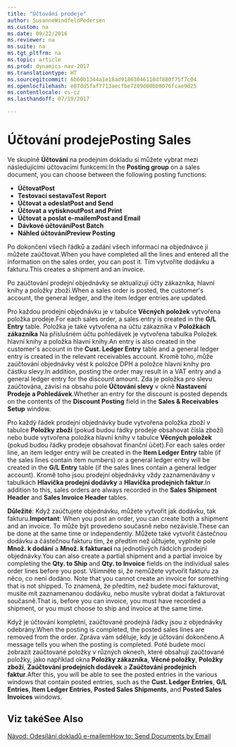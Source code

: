 ```yaml
---
title: "Účtování prodeje"
author: SusanneWindfeldPedersen
ms.custom: na
ms.date: 09/22/2016
ms.reviewer: na
ms.suite: na
ms.tgt_pltfrm: na
ms.topic: article
ms.prod: dynamics-nav-2017
ms.translationtype: HT
ms.sourcegitcommit: 6b60b1344a1e18ad91863046110df880f75f7c04
ms.openlocfilehash: e87dd5faf7713aecfbe7209d00bb8076fcae9d25
ms.contentlocale: cs-cz
ms.lasthandoff: 07/19/2017

---
```


# <a name="posting-sales"></a><span data-ttu-id="ebabf-102">Účtování prodeje</span><span class="sxs-lookup"><span data-stu-id="ebabf-102">Posting Sales</span></span>
<span data-ttu-id="ebabf-103">Ve skupině **Účtování** na prodejním dokladu si můžete vybrat mezi následujícími účtovacími funkcemi:</span><span class="sxs-lookup"><span data-stu-id="ebabf-103">In the **Posting group** on a sales document, you can choose between the following posting functions:</span></span>

- <span data-ttu-id="ebabf-104">**Účtovat**</span><span class="sxs-lookup"><span data-stu-id="ebabf-104">**Post**</span></span>
- <span data-ttu-id="ebabf-105">**Testovací sestava**</span><span class="sxs-lookup"><span data-stu-id="ebabf-105">**Test Report**</span></span>
- <span data-ttu-id="ebabf-106">**Účtovat a odeslat**</span><span class="sxs-lookup"><span data-stu-id="ebabf-106">**Post and Send**</span></span>
- <span data-ttu-id="ebabf-107">**Účtovat a vytisknout**</span><span class="sxs-lookup"><span data-stu-id="ebabf-107">**Post and Print**</span></span>
- <span data-ttu-id="ebabf-108">**Účtovat a poslat e-mailem**</span><span class="sxs-lookup"><span data-stu-id="ebabf-108">**Post and Email**</span></span>
- <span data-ttu-id="ebabf-109">**Dávkové účtování**</span><span class="sxs-lookup"><span data-stu-id="ebabf-109">**Post Batch**</span></span>
- <span data-ttu-id="ebabf-110">**Náhled účtování**</span><span class="sxs-lookup"><span data-stu-id="ebabf-110">**Preview Posting**</span></span>

<span data-ttu-id="ebabf-111">Po dokončení všech řádků a zadání všech informací na objednávce ji můžete zaúčtovat.</span><span class="sxs-lookup"><span data-stu-id="ebabf-111">When you have completed all the lines and entered all the information on the sales order, you can post it.</span></span> <span data-ttu-id="ebabf-112">Tím vytvoříte dodávku a fakturu.</span><span class="sxs-lookup"><span data-stu-id="ebabf-112">This creates a shipment and an invoice.</span></span>

<span data-ttu-id="ebabf-113">Po zaúčtování prodejní objednávky se aktualizují účty zákazníka, hlavní knihy a položky zboží.</span><span class="sxs-lookup"><span data-stu-id="ebabf-113">When a sales order is posted, the customer's account, the general ledger, and the item ledger entries are updated.</span></span>

<span data-ttu-id="ebabf-114">Pro každou prodejní objednávku je v tabulce **Věcných položek** vytvořena položka prodeje.</span><span class="sxs-lookup"><span data-stu-id="ebabf-114">For each sales order, a sales entry is created in the **G/L Entry** table.</span></span> <span data-ttu-id="ebabf-115">Položka je také vytvořena na účtu zákazníka v **Položkách zákazníka** Na příslušném účtu pohledávek je vytvořena tabulka Položek hlavní knihy a položka hlavní knihy.</span><span class="sxs-lookup"><span data-stu-id="ebabf-115">An entry is also created in the customer's account in the **Cust. Ledger Entry** table and a general ledger entry is created in the relevant receivables account.</span></span> <span data-ttu-id="ebabf-116">Kromě toho, může zaúčtování objednávky vést k položce DPH a položce hlavní knihy pro částku slevy.</span><span class="sxs-lookup"><span data-stu-id="ebabf-116">In addition, posting the order may result in a VAT entry and a general ledger entry for the discount amount.</span></span> <span data-ttu-id="ebabf-117">Zda je položka pro slevu zaúčtována, závisí na obsahu pole **Účtování slevy** v okně **Nastavení Prodeje a Pohledávek**.</span><span class="sxs-lookup"><span data-stu-id="ebabf-117">Whether an entry for the discount is posted depends on the contents of the **Discount Posting** field in the **Sales & Receivables Setup** window.</span></span>

<span data-ttu-id="ebabf-118">Pro každý řádek prodejní objednávky bude vytvořena položka zboží v tabulce **Položky zboží** (pokud budou řádky prodeje obsahovat čísla zboží) nebo bude vytvořena položka hlavní knihy v tabulce **Věcných položek** (pokud budou řádky prodeje obsahovat finanční účet).</span><span class="sxs-lookup"><span data-stu-id="ebabf-118">For each sales order line, an item ledger entry will be created in the **Item Ledger Entry** table (if the sales lines contain item numbers) or a general ledger entry will be created in the **G/L Entry** table (if the sales lines contain a general ledger account).</span></span> <span data-ttu-id="ebabf-119">Kromě toho jsou prodejní objednávky vždy zaznamenávány v tabulkách **Hlavička prodejní dodávky** a **Hlavička prodejních faktur**.</span><span class="sxs-lookup"><span data-stu-id="ebabf-119">In addition to this, sales orders are always recorded in the **Sales Shipment Header** and **Sales Invoice Header** tables.</span></span>

<span data-ttu-id="ebabf-120">**Důležité**: Když zaúčtujete objednávku, můžete vytvořit jak dodávku, tak fakturu.</span><span class="sxs-lookup"><span data-stu-id="ebabf-120">**Important**: When you post an order, you can create both a shipment and an invoice.</span></span> <span data-ttu-id="ebabf-121">To může být provedeno současně nebo nezávisle.</span><span class="sxs-lookup"><span data-stu-id="ebabf-121">These can be done at the same time or independently.</span></span> <span data-ttu-id="ebabf-122">Můžete také vytvořit částečnou dodávku a částečnou fakturu tím, že předtím než účtujete, vyplníte pole **Množ. k dodání** a **Množ. k fakturaci** na jednotlivých řádcích prodejní objednávky.</span><span class="sxs-lookup"><span data-stu-id="ebabf-122">You can also create a partial shipment and a partial invoice by completing the **Qty. to Ship** and **Qty. to Invoice** fields on the individual sales order lines before you post.</span></span> <span data-ttu-id="ebabf-123">Všimněte si, že nemůžete vytvořit fakturu za něco, co není dodáno. </span><span class="sxs-lookup"><span data-stu-id="ebabf-123">Note that you cannot create an invoice for something that is not shipped.</span></span> <span data-ttu-id="ebabf-124">To znamená, že předtím, než budete moci fakturovat, musíte mít zaznamenanou dodávku, nebo musíte vybrat dodat a fakturovat současně.</span><span class="sxs-lookup"><span data-stu-id="ebabf-124">That is, before you can invoice, you must have recorded a shipment, or you must choose to ship and invoice at the same time.</span></span> 

<span data-ttu-id="ebabf-125">Když je účtování kompletní, zaúčtované prodejná řádky jsou z objednávky odebrány.</span><span class="sxs-lookup"><span data-stu-id="ebabf-125">When the posting is completed, the posted sales lines are removed from the order.</span></span> <span data-ttu-id="ebabf-126">Zpráva vám sděluje, kdy je účtování dokončeno.</span><span class="sxs-lookup"><span data-stu-id="ebabf-126">A message tells you when the posting is completed.</span></span> <span data-ttu-id="ebabf-127">Poté budete moci zobrazit zaúčtované položky v různých oknech, které obsahují zaúčtované položky, jako například okna **Položky zákazníka**, **Věcné položky**, **Položky zboží**, **Zaúčtování prodejních dodávek** a **Zaúčtování prodejních faktur**.</span><span class="sxs-lookup"><span data-stu-id="ebabf-127">After this, you will be able to see the posted entries in the various windows that contain posted entries, such as the **Cust. Ledger Entries**, **G/L Entries**, **Item Ledger Entries**, **Posted Sales Shipments**, and **Posted Sales Invoices** windows.</span></span>

## <a name="see-also"></a><span data-ttu-id="ebabf-128">Viz také</span><span class="sxs-lookup"><span data-stu-id="ebabf-128">See Also</span></span>
[<span data-ttu-id="ebabf-129">Návod: Odesílání dokladů e-mailem</span><span class="sxs-lookup"><span data-stu-id="ebabf-129">How to: Send Documents by Email</span></span>](ui-how-send-documents-email.md)

